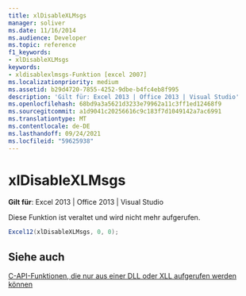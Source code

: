 ```yaml
---
title: xlDisableXLMsgs
manager: soliver
ms.date: 11/16/2014
ms.audience: Developer
ms.topic: reference
f1_keywords:
- xlDisableXLMsgs
keywords:
- xldisablexlmsgs-Funktion [excel 2007]
ms.localizationpriority: medium
ms.assetid: b29d4720-7855-4252-9dbe-b4fc4eb8f995
description: 'Gilt für: Excel 2013 | Office 2013 | Visual Studio'
ms.openlocfilehash: 68bd9a3a5621d3233e79962a11c3ff1ed12468f9
ms.sourcegitcommit: a1d9041c20256616c9c183f7d1049142a7ac6991
ms.translationtype: MT
ms.contentlocale: de-DE
ms.lasthandoff: 09/24/2021
ms.locfileid: "59625938"
---
```

# <a name="xldisablexlmsgs"></a>xlDisableXLMsgs

 **Gilt für**: Excel 2013 | Office 2013 | Visual Studio 
  
Diese Funktion ist veraltet und wird nicht mehr aufgerufen.
  
```cs
Excel12(xlDisableXLMsgs, 0, 0);
```

## <a name="see-also"></a>Siehe auch



[C-API-Funktionen, die nur aus einer DLL oder XLL aufgerufen werden können](c-api-functions-that-can-be-called-only-from-a-dll-or-xll.md)

